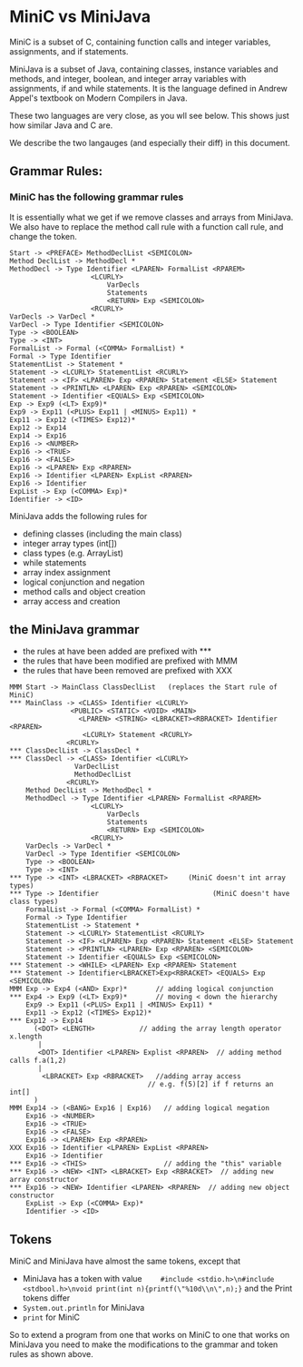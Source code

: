 # MiniC vs MiniJava

MiniC is a subset of C, containing function calls and integer variables, assignments, and if statements.

MiniJava is a subset of Java, containing classes, instance variables and methods, and integer, boolean, and integer array variables
with assignments, if and while statements. 
It is the language defined in Andrew Appel's textbook on Modern Compilers in Java.

These two languages are very close, as you wll see below. This shows just how similar Java and C are.

We describe the two langauges (and especially their diff) in this document.

## Grammar Rules:

### MiniC has the following grammar rules
It is essentially what we get if we remove classes and arrays from MiniJava.
We also have to replace the method call rule with a function call rule,  and change the <PRINT> token.
```
Start -> <PREFACE> MethodDeclList <SEMICOLON>
Method DeclList -> MethodDecl *
MethodDecl -> Type Identifier <LPAREN> FormalList <RPAREM>
                    <LCURLY>
                        VarDecls
                        Statements
                        <RETURN> Exp <SEMICOLON>
                    <RCURLY>
VarDecls -> VarDecl *
VarDecl -> Type Identifier <SEMICOLON>
Type -> <BOOLEAN>
Type -> <INT>
FormalList -> Formal (<COMMA> FormalList) *
Formal -> Type Identifier
StatementList -> Statement *
Statement -> <LCURLY> StatementList <RCURLY>
Statement -> <IF> <LPAREN> Exp <RPAREN> Statement <ELSE> Statement
Statement -> <PRINTLN> <LPAREN> Exp <RPAREN> <SEMICOLON>
Statement -> Identifier <EQUALS> Exp <SEMICOLON>
Exp -> Exp9 (<LT> Exp9)*
Exp9 -> Exp11 (<PLUS> Exp11 | <MINUS> Exp11) *
Exp11 -> Exp12 (<TIMES> Exp12)*
Exp12 -> Exp14
Exp14 -> Exp16
Exp16 -> <NUMBER>
Exp16 -> <TRUE>
Exp16 -> <FALSE>
Exp16 -> <LPAREN> Exp <RPAREN>
Exp16 -> Identifier <LPAREN> ExpList <RPAREN>
Exp16 -> Identifier
ExpList -> Exp (<COMMA> Exp)*
Identifier -> <ID>
```
MiniJava adds the following rules for 
* defining classes (including the main class)
* integer array types (int[])
* class types (e.g. ArrayList)
* while statements
* array index assignment
* logical conjunction and negation
* method calls and object creation
* array access and creation


## the MiniJava grammar
* the rules at have been added are prefixed with ***
* the rules that have been modified are prefixed with MMM
* the rules that have been removed are prefixed with XXX
```
MMM Start -> MainClass ClassDeclList   (replaces the Start rule of MiniC)
*** MainClass -> <CLASS> Identifier <LCURLY>
               <PUBLIC> <STATIC> <VOID> <MAIN>
                 <LPAREN> <STRING> <LBRACKET><RBRACKET> Identifier <RPAREN>
                  <LCURLY> Statement <RCURLY>
              <RCURLY>
*** ClassDeclList -> ClassDecl *
*** ClassDecl -> <CLASS> Identifier <LCURLY>
                VarDeclList
                MethodDeclList
              <RCURLY>
    Method DeclList -> MethodDecl *
    MethodDecl -> Type Identifier <LPAREN> FormalList <RPAREM>
                    <LCURLY>
                        VarDecls
                        Statements
                        <RETURN> Exp <SEMICOLON>
                    <RCURLY>
    VarDecls -> VarDecl *
    VarDecl -> Type Identifier <SEMICOLON>
    Type -> <BOOLEAN>
    Type -> <INT>
*** Type -> <INT> <LBRACKET> <RBRACKET>     (MiniC doesn't int array types)
*** Type -> Identifier                            (MiniC doesn't have class types)
    FormalList -> Formal (<COMMA> FormalList) *
    Formal -> Type Identifier
    StatementList -> Statement *
    Statement -> <LCURLY> StatementList <RCURLY>
    Statement -> <IF> <LPAREN> Exp <RPAREN> Statement <ELSE> Statement
    Statement -> <PRINTLN> <LPAREN> Exp <RPAREN> <SEMICOLON>
    Statement -> Identifier <EQUALS> Exp <SEMICOLON>
*** Statement -> <WHILE> <LPAREN> Exp <RPAREN> Statement
*** Statement -> Identifier<LBRACKET>Exp<RBRACKET> <EQUALS> Exp <SEMICOLON>
MMM Exp -> Exp4 (<AND> Expr)*       // adding logical conjunction
*** Exp4 -> Exp9 (<LT> Exp9)*       // moving < down the hierarchy
    Exp9 -> Exp11 (<PLUS> Exp11 | <MINUS> Exp11) *
    Exp11 -> Exp12 (<TIMES> Exp12)*
*** Exp12 -> Exp14
      (<DOT> <LENGTH>           // adding the array length operator x.length
       |
       <DOT> Identifier <LPAREN> Explist <RPAREN>  // adding method calls f.a(1,2)
       |
        <LBRACKET> Exp <RBRACKET>   //adding array access
                                  // e.g. f(5)[2] if f returns an int[]
      )
MMM Exp14 -> (<BANG> Exp16 | Exp16)   // adding logical negation
    Exp16 -> <NUMBER>
    Exp16 -> <TRUE>
    Exp16 -> <FALSE>
    Exp16 -> <LPAREN> Exp <RPAREN>
XXX Exp16 -> Identifier <LPAREN> ExpList <RPAREN>
    Exp16 -> Identifier
*** Exp16 -> <THIS>                   // adding the "this" variable
*** Exp16 -> <NEW> <INT> <LBRACKET> Exp <RBRACKET>  // adding new array constructor
*** Exp16 -> <NEW> Identifier <LPAREN> <RPAREN>  // adding new object constructor
    ExpList -> Exp (<COMMA> Exp)*
    Identifier -> <ID>

```


## Tokens
MiniC and MiniJava have almost the same tokens, except that
* MiniJava has a <PREFACE> token with value
```    #include <stdio.h>\n#include <stdbool.h>\nvoid print(int n){printf(\"%10d\\n\",n);}```
and the Print tokens differ
*  ```System.out.println``` for MiniJava
*  ```print``` for MiniC

So to extend a program from one that works on MiniC to one that works on MiniJava you need to
make the modifications to the grammar and token rules as shown above.


